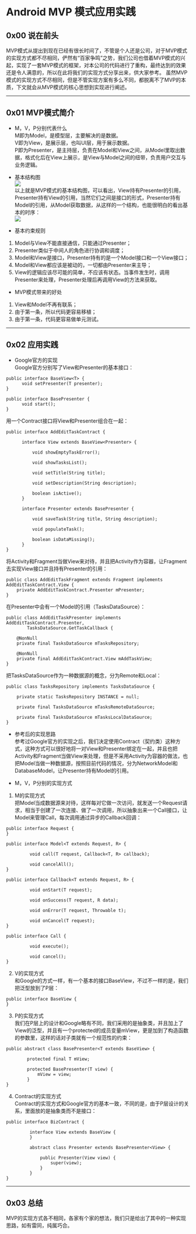 # Android MVP 模式应用实践

## 0x00 说在前头
MVP模式从提出到现在已经有很长时间了，不管是个人还是公司，对于MVP模式的实现方式都不尽相同，俨然有“百家争鸣”之势，我们公司也借着MVP模式的兴起，实现了一套MVP模式的框架，对本公司的代码进行了重构，最终达到的效果还是令人满意的，所以在此将我们的实现方式分享出来，供大家参考。
虽然MVP模式的实现方式不尽相同，但是不管实现方案有多么不同，都脱离不了MVP的本质，下文就会从MVP模式的核心思想到实现进行阐述。  

---
## 0x01 MVP模式简介
* M，V，P分别代表什么  
M即为Model，是模型层，主要解决的是数据。  
V即为View，是展示层，也叫UI层，用于展示数据。  
P即为Presenter，是主持层，负责在Model和View之间，从Model里取出数据，格式化后在View上展示，是View与Model之间的纽带，负责用户交互与业务逻辑。

* 基本结构图  
![](./mvp结构图.png)  
以上就是MVP模式的基本结构图，可以看出，View持有Presenter的引用，Presenter持有View的引用，当然它们之间是接口的形式，Presenter持有Model的引用，从Model获取数据，从这样的一个结构，也能很明白的看出基本的时序：  
![](./mvp时序图.png)  

* 基本约束规则  
 1. Model与View不能直接通信，只能通过Presenter；  
 2. Presenter类似于中间人的角色进行协调和调度；  
 3. Model和View是接口，Presenter持有的是一个Model接口和一个View接口；  
 4. Model和View都应该是被动的，一切都由Presenter来主导；  
 5. View的逻辑应该尽可能的简单，不应该有状态。当事件发生时，调用Presenter来处理，Presenter处理后再调用View的方法来获取。  

* MVP模式带来的好处
 1. View和Model不再有联系；
 2. 由于第一条，所以代码更容易移植；  
 3. 由于第一条，代码更容易做单元测试。    

---
## 0x02 应用实践  

* Google官方的实现  
Google官方分别写了View和Presenter的基本接口：  
```
public interface BaseView<T> {  
      void setPresenter(T presenter);
}
```
```
public interface BasePresenter {  
      void start();
}
```  
用一个Contract接口将View和Presenter组合在一起：  
```
public interface AddEditTaskContract {  

      interface View extends BaseView<Presenter> {

          void showEmptyTaskError();

          void showTasksList();

          void setTitle(String title);

          void setDescription(String description);

          boolean isActive();
      }

      interface Presenter extends BasePresenter {

          void saveTask(String title, String description);

          void populateTask();

          boolean isDataMissing();
      }
}
```  
将Activity和Fragment当做View来对待，并且把Activity作为容器，让Fragment去实现View接口并且持有Presenter的引用：  
```
public class AddEditTaskFragment extends Fragment implements AddEditTaskContract.View {
    private AddEditTaskContract.Presenter mPresenter;
}
```  
在Presenter中会有一个Model的引用（TasksDataSource）：  
```
public class AddEditTaskPresenter implements AddEditTaskContract.Presenter,
        TasksDataSource.GetTaskCallback {

    @NonNull
    private final TasksDataSource mTasksRepository;

    @NonNull
    private final AddEditTaskContract.View mAddTaskView;
}
```  
把TasksDataSource作为一种数据源的概念，分为Remote和Local：  
```
public class TasksRepository implements TasksDataSource {

    private static TasksRepository INSTANCE = null;

    private final TasksDataSource mTasksRemoteDataSource;

    private final TasksDataSource mTasksLocalDataSource;
}
```  
* 参考后的实现思路  
参考过Google官方的实现之后，我们决定使用Contract（契约类）这种方式，这种方式可以很好地将一对View和Presenter绑定在一起，并且也把Activity和Fragment当做View来处理，但是不采用Activity为容器的做法，也把Model当做一种数据源，按照目前代码的情况，分为NetworkModel和DatabaseModel，让Presenter持有Model的引用。  

* M，V，P分别的实现方式  
 1. M的实现方式  
 把Model当成数据源来对待，这样每对它做一次访问，就发送一个Request请求，相当于创建了一次连接、做了一次调用，所以抽象出来一个Call接口，让Model来管理Call，每次调用通过异步的Callback回调：
 ```
 public interface Request {
}
```
```
public interface Model<T extends Request, R> {

         void call(T request, Callback<T, R> callback);

         void cancelAll();
}
```
```
public interface Callback<T extends Request, R> {

         void onStart(T request);

         void onSuccess(T request, R data);

         void onError(T request, Throwable t);

         void onCancel(T request);
}
```
```
public interface Call {

         void execute();

         void cancel();
}
```
 2. V的实现方式  
 和Google的方式一样，有一个基本的接口BaseView，不过不一样的是，我们把泛型放到了P层：  
 ```
 public interface BaseView {
}
```
 3. P的实现方式  
 我们在P层上的设计和Google略有不同，我们采用的是抽象类，并且加上了View的泛型，并且有一个protected的成员变量mView，更是加到了构造函数的参数里，这样的话对子类就有一个规范性的约束：  
 ```
 public abstract class BasePresenter<T extends BaseView> {

         protected final T mView;

         protected BasePresenter(T view) {
             mView = view;
         }
}
```
 4. Contract的实现方式  
 Contract的实现方式和Google官方的基本一致，不同的是，由于P层设计的关系，里面放的是抽象类而不是接口：  
```
public interface BizContract {

         interface View extends BaseView {
         }

         abstract class Presenter extends BasePresenter<View> {
           
             public Presenter(View view) {
                 super(view);
             }
         }
}
```  

---
## 0x03 总结  
MVP的实现方式各不相同，各家有个家的想法，我们只是给出了其中的一种实现思路，如有雷同，纯属巧合。

